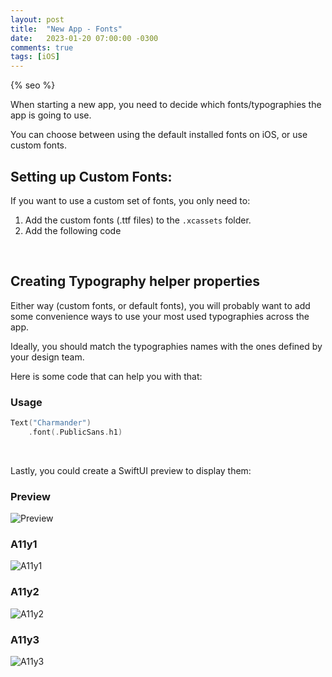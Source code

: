 ```yaml
---
layout: post
title:  "New App - Fonts"
date:   2023-01-20 07:00:00 -0300
comments: true
tags: [iOS]
---
```


{% seo %}

When starting a new app, you need to decide which fonts/typographies the app is going to use.

You can choose between using the default installed fonts on iOS, or use custom fonts.

## Setting up Custom Fonts:

If you want to use a custom set of fonts, you only need to:
1. Add the custom fonts (.ttf files) to the `.xcassets` folder.
2. Add the following code

<script src="https://gist.github.com/mdb1/07048ee9eaf93b33c311ea6bfe5ecbd1.js"></script>

<br>

## Creating Typography helper properties

Either way (custom fonts, or default fonts), you will probably want to add some convenience ways to use your most used typographies across the app.

Ideally, you should match the typographies names with the ones defined by your design team.

Here is some code that can help you with that:

<script src="https://gist.github.com/mdb1/193d89b5be523007078f9889a2b439fd.js"></script>

### Usage

```swift
Text("Charmander")
    .font(.PublicSans.h1)
```

<br>

Lastly, you could create a SwiftUI preview to display them:

### Preview
![Preview]({{static.static_files}}/resources/new-app-fonts/preview.png)

### A11y1
![A11y1]({{static.static_files}}/resources/new-app-fonts/a11y1.png)

### A11y2
![A11y2]({{static.static_files}}/resources/new-app-fonts/a11y2.png)

### A11y3
![A11y3]({{static.static_files}}/resources/new-app-fonts/a11y3.png)